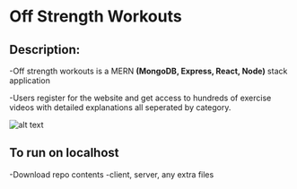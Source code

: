 # Off Strength Workouts

## Description:

-Off strength workouts is a MERN **(MongoDB, Express, React, Node)** stack application

-Users register for the website and get access to hundreds of exercise videos with detailed explanations all seperated by category.


![alt text](https://s6.gifyu.com/images/Screen-Shot-2021-07-17-at-6.55.29-PM.png)


## To run on localhost
-Download repo contents
  -client, server, any extra files
  

